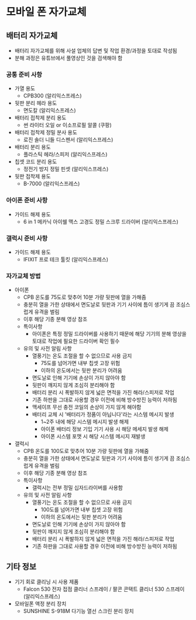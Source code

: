 # 모바일 폰 자가교체
## 배터리 자가교체
- 배터리 자가교체를 위해 사설 업체의 답변 및 작업 환경/과정을 토대로 작성됨
- 분해 과정은 유튜브에서 풀영상인 것을 검색해야 함
### 공통 준비 사항
- 가열 용도
	- CPB300 (알리익스프레스)
- 뒷판 분리 헤라 용도
	- 면도칼 (알리익스프레스)
- 배터리 접착제 분리 용도
	- 썬 라이터 오일 or 이소프로필 알콜 (쿠팡)
- 배터리 접착제 정밀 분사 용도
	- 로진 솔더 니들 디스펜서 (알리익스프레스)
- 배터리 분리 용도
	- 플라스틱 헤라/스피저 (알리익스프레스)
- 칩셋 코드 분리 용도
	- 정전기 방지 정밀 핀셋 (알리익스프레스)
- 뒷판 접착제 용도
	- B-7000 (알리익스프레스)
### 아이폰 준비 사항
- 가이드 해제 용도
	- 6 in 1 메카닉 아이쉘 맥스 고경도 정밀 스크루 드라이버 (알리익스프레스)
### 갤럭시 준비 사항
- 가이드 해제 용도
	- IFIXIT 프로 테크 툴킷 (알리익스프레스)
### 자가교체 방법
- 아이폰
	- CPB 온도를 75도로 맞추어 10분 가량 뒷판에 열을 가해줌
	- 충분히 열을 가한 상태에서 면도날로 뒷판과 기기 사이에 틈이 생기게 끔 조심스럽게 유격을 벌림
	- 이후 해당 기종 분해 영상 참조
	- 특이사항
		- 아이폰은 특정 정밀 드라이버를 사용하기 때문에 해당 기기의 분해 영상을 토대로 작업에 필요한 드라이버 확인 필수
	- 유의 및 사전 알림 사항 
		- 열풍기는 온도 조절을 할 수 없으므로 사용 금지
			- 75도를 넘어가면 내부 칩셋 고장 위험 
			- 이하의 온도에서는 뒷판 분리가 어려움
		- 면도날로 인해 기기에 손상이 가지 않아야 함
		- 뒷판이 깨지지 않게 조심히 분리해야 함
		- 배터리 분리 시 폭발하지 않게 넓은 면적을 가진 해라/스피저로 작업
		- 기존 하판을 그대로 사용할 경우 이전에 비해 방수방진 능력이 저하됨
		- 맥세이프 무선 충전 코일의 손상이 가지 않게 해야함
		- 배터리 교체 시 '배터리가 정품이 아닙니다'라는 시스템 메시지 발생
			- 1~2주 내에 해당 시스템 메시지 발생 해제
			- 아이폰 배터리 정보 기입 기기 사용 시 해당 메세지 발생 해제
			- 아이폰 시스템 포맷 시 해당 시스템 메시지 재발생
- 갤럭시
	- CPB 온도를 100도로 맞추어 10분 가량 뒷판에 열을 가해줌
	- 충분히 열을 가한 상태에서 면도날로 뒷판과 기기 사이에 틈이 생기게 끔 조심스럽게 유격을 벌림
	- 이후 해당 기종 분해 영상 참조
	- 특이사항
		- 갤럭시는 전부 정밀 십자드라이버를 사용함
	- 유의 및 사전 알림 사항
		- 열풍기는 온도 조절을 할 수 없으므로 사용 금지
			- 100도를 넘어가면 내부 칩셋 고장 위험 
			- 이하의 온도에서는 뒷판 분리가 어려움
		- 면도날로 인해 기기에 손상이 가지 않아야 함
		- 뒷판이 깨지지 않게 조심히 분리해야 함
		- 배터리 분리 시 폭발하지 않게 넓은 면적을 가진 해라/스피저로 작업
		- 기존 하판을 그대로 사용할 경우 이전에 비해 방수방진 능력이 저하됨
## 기타 정보
- 기기 회로 클리닝 시 사용 제품
	- Falcon 530 전자 접점 클리너 스프레이 / 팔콘 콘택트 클리너 530 스프레이 (알리익스프레스)
- 모바일폰 액정 분리 장치 
	- SUNSHINE S-918M 다기능 열선 스크린 분리 장치